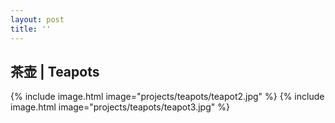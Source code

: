 ```yaml
---
layout: post
title: ''
---
```


## 茶壶 | Teapots
{% include image.html image="projects/teapots/teapot2.jpg" %}
{% include image.html image="projects/teapots/teapot3.jpg" %}
